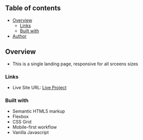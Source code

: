 
## Table of contents

- [Overview](#overview)
  - [Links](#links)
  - [Built with](#built-with)
- [Author](#author)

## Overview
- This is a single landing page, responsive for all srceens sizes

### Links

- Live Site URL: [Live Project](https://loop-studio-page-pi.vercel.app/)


### Built with

- Semantic HTML5 markup
- Flexbox
- CSS Grid
- Mobile-first workflow
- Vanilla Javascript
